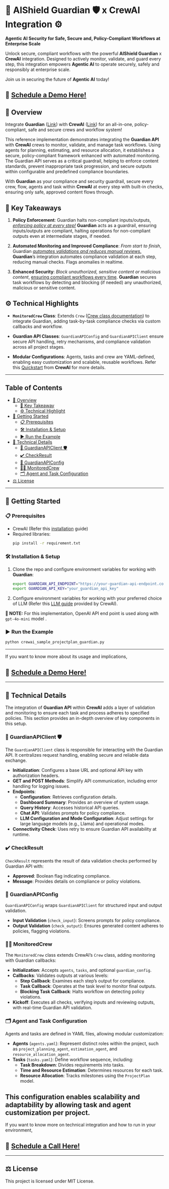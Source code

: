 
# 🚀 AIShield Guardian 🛡️ x CrewAI Integration ⚙️  

**Agentic AI Security for Safe, Secure and, Policy-Compliant Workflows at Enterprise Scale** 

Unlock secure, compliant workflows with the powerful **AIShield Guardian** x **CrewAI** integration. Designed to actively monitor, validate, and guard every step, this integration empowers **Agentic AI** to operate securely, safely and responsibly at enterprise scale.

Join us in securing the future of **Agentic AI** today! 
## 📅 **[Schedule a Demo Here!](https://share-eu1.hsforms.com/1er3vym0FRA-r_B2ZnG5OWQffb9n?__hstc=138249519.4d817d58bf2f28287881f1a4495c2daa.1682320777326.1688113936277.1688634393681.37&__hssc=138249519.1.1688634393681&__hsfp=524412920)**



## 📜 Overview
Integrate **Guardian** ([Link](https://www.boschaishield.com/aishield-guardian/)) with **CrewAI** ([Link](https://www.crewai.com)) for an all-in-one, policy-compliant, safe and secure crews and workflow system! 

This reference implementation demonstrates integrating the **Guardian API** with **CrewAI** crews to monitor, validate, and manage task workflows. Using agents for planning, estimating, and resource allocation, it establishes a secure, policy-compliant framework enhanced with automated monitoring. The Guardian API serves as a critical guardrail, helping to enforce content standards, prevent inappropriate task progression, and secure outputs within configurable and predefined compliance boundaries.

With **Guardian** as your compliance and security guardrail, secure every crew, flow, agents and task within **CrewAI** at every step with built-in checks, ensuring only safe, approved content flows through.

## 🔑 Key Takeaways
1. **Policy Enforcement**: Guardian halts non-compliant inputs/outputs, <u>*enforcing policy at every step!*</u> **Guardian** acts as a guardrail, ensuring inputs/outputs are compliant, halting operations for non-compliant outputs even at intermediate stages, if needed.


2. **Automated Monitoring and Improved Compliance**: *From start to finish*, Guardian <u>*automates validations and reduces manual reviews*.</u> **Guardian**’s integration automates compliance validation at each step, reducing manual checks. Flags anomalies in realtime.


3. **Enhanced Security**: *Block unauthorized, sensitive content or malicious content*, <u>ensuring compliant workflows every time</u>. **Guardian** secures task workflows by detecting and blocking (if needed) any unauthorized, malicious or sensitive content. 

## ⚙️ Technical Highlights

- **`MonitoredCrew` Class**: Extends `Crew` ([Crew class documentation](https://docs.crewai.com/concepts/crews)) to integrate Guardian, adding task-by-task compliance checks via custom callbacks and workflow.
  
- **Guardian API Classes**: `GuardianAPIConfig` and `GuardianAPIClient` ensure secure API handling, retry mechanisms, and compliance validation across all project stages.

- **Modular Configurations**: Agents, tasks and crew are YAML-defined, enabling easy customization and scalable, reusable workflows. Refer this [Quickstart](https://docs.crewai.com/quickstart) from **CrewAI** for more details.

---

## Table of Contents
- [📜 Overview](#-overview)
  - [🔑 Key Takeaway](#-key-takeaways)
  - [⚙️ Technical Highlight](#️-technical-highlights)
- [🏁 Getting Started](#-getting-started)
  - [📋 Prerequisites](#-prerequisites)
  - [🛠️ Installation & Setup](#️-installation--setup)
  - [▶️  Run the Example](#️--run-the-example)
- [🔧 Technical Details](#technical-details)
  - [🔌 GuardianAPIClient 🛡️](#guardianapiclient)
  - [✔️ CheckResult](#checkresult)
  - [🔐 GuardianAPIConfig](#guardianapiconfig)
  - [🕵️‍♂️ MonitoredCrew](#monitoredcrew)
  - [🗂️ Agent and Task Configuration](#agent-and-task-configuration)
- [⚖️ License](#license)

---

## 🏁 Getting Started

### 📋 Prerequisites
- CrewAI (Refer this [installation](https://docs.crewai.com/installation) guide)
- Required libraries:
  ```bash
  pip install -r requirement.txt
  ```

### 🛠️ Installation & Setup
1. Clone the repo and configure environment variables for working with **Guardian**:
   ```bash
   export GUARDIAN_API_ENDPOINT="https://your-guardian-api-endpoint.com"
   export GUARDIAN_API_KEY="your_guardian_api_key"
   ```
2. Configure environment variables for working with your preferred choice of LLM (Refer this [LLM guide](https://docs.crewai.com/concepts/llms) provided by CrewAI).

**📝 NOTE:** For this implementation, OpenAI API end point is used along with `gpt-4o-mini` model .

###  ▶️  Run the Example
```bash
python crewai_sample_projectplan_guardian.py
```

---
If you want to know more about its usage and implications, 
## 📅 **[Schedule a Demo Here!](https://share-eu1.hsforms.com/1er3vym0FRA-r_B2ZnG5OWQffb9n?__hstc=138249519.4d817d58bf2f28287881f1a4495c2daa.1682320777326.1688113936277.1688634393681.37&__hssc=138249519.1.1688634393681&__hsfp=524412920)**

---

## 🔧 Technical Details

The integration of **Guardian API** within **CrewAI** adds a layer of validation and monitoring to ensure each task and process adheres to specified policies. This section provides an in-depth overview of key components in this setup.

### 🔌 GuardianAPIClient 🛡️
The `GuardianAPIClient` class is responsible for interacting with the Guardian API. It centralizes request handling, enabling secure and reliable data exchange.

- **Initialization**: Configures a base URL and optional API key with authorization headers.
- **GET and POST Methods**: Simplify API communication, including error handling for logging issues.
- **Endpoints**:
  - **Configuration**: Retrieves configuration details.
  - **Dashboard Summary**: Provides an overview of system usage.
  - **Query History**: Accesses historical API queries.
  - **Chat API**: Validates prompts for policy compliance.
  - **LLM Configuration and Mode Configuration**: Adjust settings for large language models (e.g., Llama) and operational modes.
- **Connectivity Check**: Uses retry to ensure Guardian API availability at runtime.

### ✔️ CheckResult
`CheckResult` represents the result of data validation checks performed by Guardian API with:
- **Approved**: Boolean flag indicating compliance.
- **Message**: Provides details on compliance or policy violations.

### 🔐 GuardianAPIConfig
`GuardianAPIConfig` wraps `GuardianAPIClient` for structured input and output validation.

- **Input Validation** (`check_input`): Screens prompts for policy compliance.
- **Output Validation** (`check_output`): Ensures generated content adheres to policies, flagging violations.

### 🕵️‍♂️ MonitoredCrew
The `MonitoredCrew` class extends CrewAI’s `Crew` class, adding monitoring with Guardian callbacks:

- **Initialization**: Accepts `agents`, `tasks`, and optional `guardian_config`.
- **Callbacks**: Validates outputs at various levels:
  - **Step Callback**: Examines each step’s output for compliance.
  - **Task Callback**: Operates at the task level to monitor final outputs.
  - **Blocking Task Callback**: Halts workflow on detecting policy violations.
- **Kickoff**: Executes all checks, verifying inputs and reviewing outputs, with real-time Guardian API validation.

### 🗂️ Agent and Task Configuration
Agents and tasks are defined in YAML files, allowing modular customization:

- **Agents** (`agents.yaml`): Represent distinct roles within the project, such as `project_planning_agent`, `estimation_agent`, and `resource_allocation_agent`.
- **Tasks** (`tasks.yaml`): Define workflow sequence, including:
  - **Task Breakdown**: Divides requirements into tasks.
  - **Time and Resource Estimation**: Determines resources for each task.
  - **Resource Allocation**: Tracks milestones using the `ProjectPlan` model.

This configuration enables scalability and adaptability by allowing task and agent customization per project.
---
If you want to know more on technical integration and how to run in your environment, 
## 📅 **[Schedule a Call Here!](https://share-eu1.hsforms.com/1er3vym0FRA-r_B2ZnG5OWQffb9n?__hstc=138249519.4d817d58bf2f28287881f1a4495c2daa.1682320777326.1688113936277.1688634393681.37&__hssc=138249519.1.1688634393681&__hsfp=524412920)**

---

## ⚖️ License
This project is licensed under MIT License.
